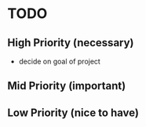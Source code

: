 # TODO

## High Priority (necessary)
- decide on goal of project

## Mid Priority (important)

## Low Priority (nice to have)

